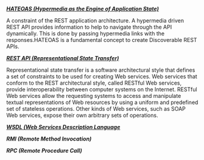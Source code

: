 ***[HATEOAS (Hypermedia as the Engine of Application State)](https://en.wikipedia.org/wiki/HATEOAS)***  

A constraint of the REST application architecture. A hypermedia driven REST API provides information to help to navigate through the API dynamically. This is done by passing hypermedia links with the responses.HATEOAS is a fundamental concept to create Discoverable REST APIs.

***[REST API (Representational State Transfer)](https://en.wikipedia.org/wiki/Representational_state_transfer)***  

Representational state transfer is a software architectural style that defines a set of constraints to be used for creating Web services. Web services that conform to the REST architectural style, called RESTful Web services, provide interoperability between computer systems on the Internet. RESTful Web services allow the requesting systems to access and manipulate textual representations of Web resources by using a uniform and predefined set of stateless operations. Other kinds of Web services, such as SOAP Web services, expose their own arbitrary sets of operations.  

***[WSDL (Web Services Description Language](https://en.wikipedia.org/wiki/Web_Services_Description_Language)***  

***RMI (Remote Method Invocation)***  

***RPC (Remote Procedure Call)***  


